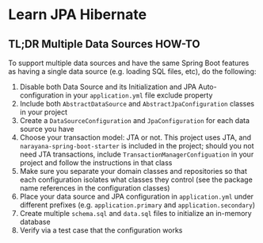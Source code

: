 Learn JPA Hibernate
===================

## TL;DR Multiple Data Sources HOW-TO

To support multiple data sources and have the same Spring Boot features as having
a single data source (e.g. loading SQL files, etc), do the following:

1. Disable both Data Source and its Initialization and JPA Auto-configuration in your `application.yml` file exclude property
2. Include both `AbstractDataSource` and `AbstractJpaConfiguration` classes in your 
   project
3. Create a `DataSourceConfiguration` and `JpaConfiguration` for each data source you have
4. Choose your transaction model: JTA or not. This project uses JTA, and `narayana-spring-boot-starter`
   is included in the project; should you not need JTA transactions, include `TransactionManagerConfiguation` in 
   your project and follow the instructions in that class
5. Make sure you separate your domain classes and repositories so that each configuration 
   isolates what classes they control (see the package name references in the configuration
   classes)
6. Place your data source and JPA configuration in `application.yml` under different 
   prefixes (e.g. `application.primary` and `application.secondary`)
7. Create multiple `schema.sql` and `data.sql` files to initialize an in-memory database
8. Verify via a test case that the configuration works
